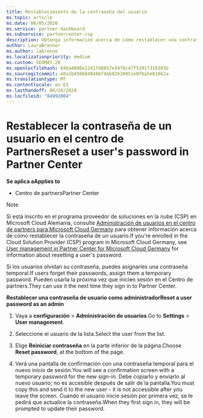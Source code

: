 ```yaml
---
title: Restablecimiento de la contraseña del usuario
ms.topic: article
ms.date: 06/05/2020
ms.service: partner-dashboard
ms.subservice: partnercenter-csp
description: Obtenga información acerca de cómo restablecer una contraseña de usuario en el centro de Partners. Los usuarios recibirán una contraseña temporal la próxima vez que inicien sesión en el centro de Partners.
author: LauraBrenner
ms.author: labrenne
ms.localizationpriority: medium
ms.custom: SEOMAY.20
ms.openlocfilehash: 84ba4806e1241fd8857e39f8c47f5391f316393b
ms.sourcegitcommit: e0a1b4506840486f4bb82620051e0f6a5e81662a
ms.translationtype: MT
ms.contentlocale: es-ES
ms.lasthandoff: 06/18/2020
ms.locfileid: "84992004"
---
```

# <a name="reset-a-users-password-in-partner-center"></a><span data-ttu-id="bc7b8-104">Restablecer la contraseña de un usuario en el centro de Partners</span><span class="sxs-lookup"><span data-stu-id="bc7b8-104">Reset a user's password in Partner Center</span></span>

<span data-ttu-id="bc7b8-105">**Se aplica a**</span><span class="sxs-lookup"><span data-stu-id="bc7b8-105">**Applies to**</span></span>

- <span data-ttu-id="bc7b8-106">Centro de partners</span><span class="sxs-lookup"><span data-stu-id="bc7b8-106">Partner Center</span></span>

> [!NOTE]  
> <span data-ttu-id="bc7b8-107">Si está inscrito en el programa proveedor de soluciones en la nube (CSP) en Microsoft Cloud Alemania, consulte [Administración de usuarios en el centro de partners para Microsoft Cloud Germany](user-management-in-partner-center-for-microsoft-cloud-germany.md) para obtener información acerca de cómo restablecer la contraseña de un usuario.</span><span class="sxs-lookup"><span data-stu-id="bc7b8-107">If you're enrolled in the Cloud Solution Provider (CSP) program in Microsoft Cloud Germany, see [User management in Partner Center for Microsoft Cloud Germany](user-management-in-partner-center-for-microsoft-cloud-germany.md) for information about resetting a user's password.</span></span>

<span data-ttu-id="bc7b8-108">Si los usuarios olvidan su contraseña, puedes asignarles una contraseña temporal.</span><span class="sxs-lookup"><span data-stu-id="bc7b8-108">If users forget their passwords, assign them a temporary password.</span></span> <span data-ttu-id="bc7b8-109">Pueden usarla la próxima vez que inicien sesión en el Centro de partners.</span><span class="sxs-lookup"><span data-stu-id="bc7b8-109">They can use it the next time they sign in to Partner Center.</span></span>

<span data-ttu-id="bc7b8-110">**Restablecer una contraseña de usuario como administrador**</span><span class="sxs-lookup"><span data-stu-id="bc7b8-110">**Reset a user password as an admin**</span></span>

1. <span data-ttu-id="bc7b8-111">Vaya a **configuración** &gt; **Administración de usuarios**.</span><span class="sxs-lookup"><span data-stu-id="bc7b8-111">Go to **Settings** &gt; **User management**.</span></span>

2. <span data-ttu-id="bc7b8-112">Seleccione el usuario de la lista.</span><span class="sxs-lookup"><span data-stu-id="bc7b8-112">Select the user from the list.</span></span>

3. <span data-ttu-id="bc7b8-113">Elige **Reiniciar contraseña** en la parte inferior de la página.</span><span class="sxs-lookup"><span data-stu-id="bc7b8-113">Choose **Reset password**, at the bottom of the page.</span></span>

4. <span data-ttu-id="bc7b8-114">Verá una pantalla de confirmación con una contraseña temporal para el nuevo inicio de sesión.</span><span class="sxs-lookup"><span data-stu-id="bc7b8-114">You will see a confirmation screen with a temporary password for the new sign-in.</span></span> <span data-ttu-id="bc7b8-115">Debe copiarlo y enviarlo al nuevo usuario; no es accesible después de salir de la pantalla.</span><span class="sxs-lookup"><span data-stu-id="bc7b8-115">You must copy this and send it to the new user - it is not accessible after you leave the screen.</span></span> <span data-ttu-id="bc7b8-116">Cuando el usuario inicie sesión por primera vez, se le pedirá que actualice la contraseña.</span><span class="sxs-lookup"><span data-stu-id="bc7b8-116">When they first sign in, they will be prompted to update their password.</span></span>


